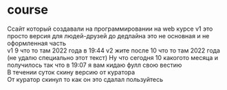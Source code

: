# course
Ссайт который создавали на программировании на web курсе v1 это просто версия для людей-друзей до дедлайна это не основная и не оформленная часть<br>
v1 9 что то там 2022 года в 19:44
v2 жите после 10 что то там 2022 года (не удалю специально этот текст)
Ну что сегодня 10 какогото месяца и получилось так что в 19:07 я вам кидаю фулл свою вестию<br>
В течении суток скину версию от куратора<br>
От куратор скинул то как он это сдалал пользуйтесь
